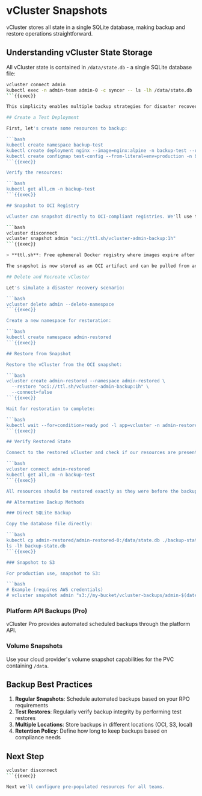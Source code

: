 # vCluster Snapshots

vCluster stores all state in a single SQLite database, making backup and restore operations straightforward.

## Understanding vCluster State Storage

All vCluster state is contained in `/data/state.db` - a single SQLite database file:

```bash
vcluster connect admin
kubectl exec -n admin-team admin-0 -c syncer -- ls -lh /data/state.db
```{{exec}}

This simplicity enables multiple backup strategies for disaster recovery and migration.

## Create a Test Deployment

First, let's create some resources to backup:

```bash
kubectl create namespace backup-test
kubectl create deployment nginx --image=nginx:alpine -n backup-test --replicas=2
kubectl create configmap test-config --from-literal=env=production -n backup-test
```{{exec}}

Verify the resources:

```bash
kubectl get all,cm -n backup-test
```{{exec}}

## Snapshot to OCI Registry

vCluster can snapshot directly to OCI-compliant registries. We'll use ttl.sh (ephemeral registry) for this demo:

```bash
vcluster disconnect
vcluster snapshot admin "oci://ttl.sh/vcluster-admin-backup:1h"
```{{exec}}

> **ttl.sh**: Free ephemeral Docker registry where images expire after specified time (1h = 1 hour)

The snapshot is now stored as an OCI artifact and can be pulled from any location.

## Delete and Recreate vCluster

Let's simulate a disaster recovery scenario:

```bash
vcluster delete admin --delete-namespace
```{{exec}}

Create a new namespace for restoration:

```bash
kubectl create namespace admin-restored
```{{exec}}

## Restore from Snapshot

Restore the vCluster from the OCI snapshot:

```bash
vcluster create admin-restored --namespace admin-restored \
  --restore "oci://ttl.sh/vcluster-admin-backup:1h" \
  --connect=false
```{{exec}}

Wait for restoration to complete:

```bash
kubectl wait --for=condition=ready pod -l app=vcluster -n admin-restored --timeout=60s
```{{exec}}

## Verify Restored State

Connect to the restored vCluster and check if our resources are present:

```bash
vcluster connect admin-restored
kubectl get all,cm -n backup-test
```{{exec}}

All resources should be restored exactly as they were before the backup!

## Alternative Backup Methods

### Direct SQLite Backup

Copy the database file directly:

```bash
kubectl cp admin-restored/admin-restored-0:/data/state.db ./backup-state.db -c syncer
ls -lh backup-state.db
```{{exec}}

### Snapshot to S3

For production use, snapshot to S3:

```bash
# Example (requires AWS credentials)
# vcluster snapshot admin "s3://my-bucket/vcluster-backups/admin-$(date +%Y%m%d-%H%M%S).db"
```

### Platform API Backups (Pro)

vCluster Pro provides automated scheduled backups through the platform API.

### Volume Snapshots

Use your cloud provider's volume snapshot capabilities for the PVC containing `/data`.

## Backup Best Practices

1. **Regular Snapshots**: Schedule automated backups based on your RPO requirements
2. **Test Restores**: Regularly verify backup integrity by performing test restores
3. **Multiple Locations**: Store backups in different locations (OCI, S3, local)
4. **Retention Policy**: Define how long to keep backups based on compliance needs

## Next Step

```bash
vcluster disconnect
```{{exec}}

Next we'll configure pre-populated resources for all teams.